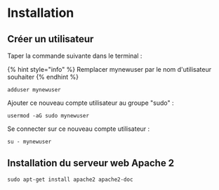# Installation

## Créer un utilisateur

Taper la commande suivante dans le terminal  :

{% hint style="info" %}
Remplacer mynewuser par le nom d'utilisateur souhaiter
{% endhint %}

```
adduser mynewuser
```

Ajouter ce nouveau compte utilisateur au groupe "sudo" :

```
usermod -aG sudo mynewuser
```

Se connecter sur ce nouveau compte utilisateur :

```text
su - mynewuser
```

## Installation du serveur web Apache 2

```text
sudo apt-get install apache2 apache2-doc
```

